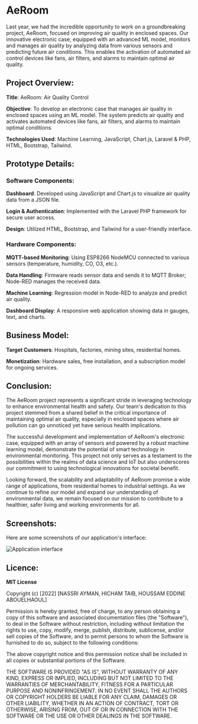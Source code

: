 # AeRoom

Last year, we had the incredible opportunity to work on a groundbreaking project, AeRoom, focused on improving air quality in enclosed spaces. Our innovative electronic case, equipped with an advanced ML model, monitors and manages air quality by analyzing data from various sensors and predicting future air conditions. This enables the activation of automated air control devices like fans, air filters, and alarms to maintain optimal air quality.

## Project Overview:

**Title**: AeRoom: Air Quality Control

**Objective**: To develop an electronic case that manages air quality in enclosed spaces using an ML model. The system predicts air quality and activates automated devices like fans, air filters, and alarms to maintain optimal conditions.

**Technologies Used**: Machine Learning, JavaScript, Chart.js, Laravel & PHP, HTML, Bootstrap, Tailwind.

## Prototype Details:

### Software Components:

**Dashboard**: Developed using JavaScript and Chart.js to visualize air quality data from a JSON file.

**Login & Authentication**: Implemented with the Laravel PHP framework for secure user access.

**Design**: Utilized HTML, Bootstrap, and Tailwind for a user-friendly interface.

### Hardware Components: 

**MQTT-based Monitoring**: Using ESP8266 NodeMCU connected to various sensors (temperature, humidity, CO, O3, etc.).

**Data Handling**: Firmware reads sensor data and sends it to MQTT Broker; Node-RED manages the received data.

**Machine Learning**: Regression model in Node-RED to analyze and predict air quality.

**Dashboard Display**: A responsive web application showing data in gauges, text, and charts.

## Business Model:

**Target Customers**: Hospitals, factories, mining sites, residential homes.

**Monetization**: Hardware sales, free installation, and a subscription model for ongoing services.

## Conclusion:

The AeRoom project represents a significant stride in leveraging technology to enhance environmental health and safety. Our team's dedication to this project stemmed from a shared belief in the critical importance of maintaining optimal air quality, especially in enclosed spaces where air pollution can go unnoticed yet have serious health implications.

The successful development and implementation of AeRoom's electronic case, equipped with an array of sensors and powered by a robust machine learning model, demonstrate the potential of smart technology in environmental monitoring. This project not only serves as a testament to the possibilities within the realms of data science and IoT but also underscores our commitment to using technological innovations for societal benefit.

Looking forward, the scalability and adaptability of AeRoom promise a wide range of applications, from residential homes to industrial settings. As we continue to refine our model and expand our understanding of environmental data, we remain focused on our mission to contribute to a healthier, safer living and working environments for all.


## Screenshots:

Here are some screenshots of our application's interface: 

![Application interface](C:/Users/ignisbreath/Downloads/Screenshot-1.png)

## Licence:

**MIT License**

Copyright (c) [2022] [NASSRI AYMAN, HICHAM TAIB, HOUSSAM EDDINE ABOUELHAOUL]

Permission is hereby granted, free of charge, to any person obtaining a copy of this software and associated documentation files (the "Software"), to deal in the Software without restriction, including without limitation the rights to use, copy, modify, merge, publish, distribute, sublicense, and/or sell copies of the Software, and to permit persons to whom the Software is furnished to do so, subject to the following conditions:

The above copyright notice and this permission notice shall be included in all copies or substantial portions of the Software.

THE SOFTWARE IS PROVIDED "AS IS", WITHOUT WARRANTY OF ANY KIND, EXPRESS OR IMPLIED, INCLUDING BUT NOT LIMITED TO THE WARRANTIES OF MERCHANTABILITY, FITNESS FOR A PARTICULAR PURPOSE AND NONINFRINGEMENT. IN NO EVENT SHALL THE AUTHORS OR COPYRIGHT HOLDERS BE LIABLE FOR ANY CLAIM, DAMAGES OR OTHER LIABILITY, WHETHER IN AN ACTION OF CONTRACT, TORT OR OTHERWISE, ARISING FROM, OUT OF OR IN CONNECTION WITH THE SOFTWARE OR THE USE OR OTHER DEALINGS IN THE SOFTWARE.

